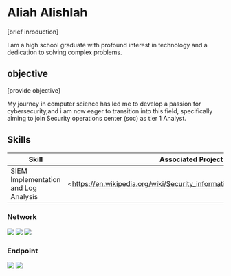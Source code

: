 # Aliah Alishlah


[brief inroduction]

I am a high school graduate with profound interest in technology and a dedication to solving complex problems.

## objective
[provide objective]

My journey in computer science has led me to develop a passion for cybersecurity,and i am now eager to transition into this field, specifically aiming to join Security operations center (soc) as tier 1 Analyst.


## Skills

| Skill                                         | Associated Project         |
|-----------------------------------------------|----------------------------|
| SIEM Implementation and Log Analysis          | <https://en.wikipedia.org/wiki/Security_information_and_event_management</a>|



### Network
<div>
    <img src="https://img.shields.io/badge/-Wireshark-1679A7?&style=for-the-badge&logo=Wireshark&logoColor=white" />
    <img src="https://img.shields.io/badge/-Suricata-EF3B2D?&style=for-the-badge&logo=Suricata&logoColor=white" />
    <img src="https://img.shields.io/badge/-Zeek-777BB4?&style=for-the-badge&logo=Zeek&logoColor=white" />
</div>

### Endpoint
<div>
    <img src="https://img.shields.io/badge/-Microsoft_Defender_for_Endpoint-00A4EF?&style=for-the-badge&logo=Microsoft&logoColor=white" />
    <img src="https://img.shields.io/badge/-Velociraptor-4B275F?&style=for-the-badge&logo=Velociraptor&logoColor=white" />
</div>
